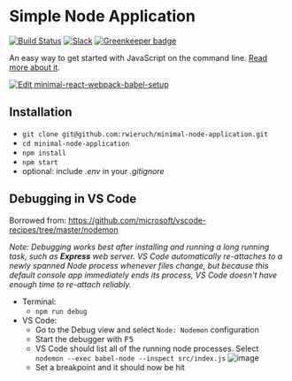 # Simple Node Application

[![Build Status](https://travis-ci.org/rwieruch/minimal-node-application.svg?branch=master)](https://travis-ci.org/rwieruch/minimal-node-application) [![Slack](https://slack-the-road-to-learn-react.wieruch.com/badge.svg)](https://slack-the-road-to-learn-react.wieruch.com/) [![Greenkeeper badge](https://badges.greenkeeper.io/rwieruch/minimal-node-application.svg)](https://greenkeeper.io/)

An easy way to get started with JavaScript on the command line. [Read more about it](https://www.robinwieruch.de/minimal-node-js-babel-setup).

[![Edit minimal-react-webpack-babel-setup](https://codesandbox.io/static/img/play-codesandbox.svg)](https://codesandbox.io/s/github/rwieruch/minimal-node-application/tree/master/?fontsize=14)

## Installation

* `git clone git@github.com:rwieruch/minimal-node-application.git`
* `cd minimal-node-application`
* `npm install`
* `npm start`
* optional: include *.env* in your *.gitignore*

## Debugging in VS Code

Borrowed from: https://github.com/microsoft/vscode-recipes/tree/master/nodemon

_Note: Debugging works best after installing and running a long running task, such as **Express** web server. VS Code automatically re-attaches to a newly spanned Node process whenever files change, but because this default console app immediately ends its process, VS Code doesn't have enough time to re-attach reliably._

* Terminal:
  * `npm run debug`
* VS Code:
  * Go to the Debug view and select `Node: Nodemon` configuration
  * Start the debugger with <kbd>F5</kbd>
  * VS Code should list all of the running node processes. Select `nodemon --exec babel-node --inspect src/index.js` 
![image](https://user-images.githubusercontent.com/504505/77853652-0c17a580-719a-11ea-88f1-4fc02ddd568c.png)
  * Set a breakpoint and it should now be hit
